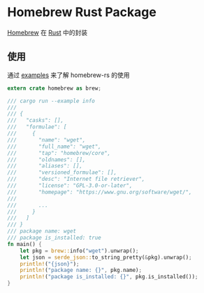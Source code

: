# Homebrew Rust Package

[Homebrew](https://brew.sh/) 在 [Rust](https://www.rust-lang.org/) 中的封装

## 使用

通过 [examples](https://github.com/wxnacy/homebrew-rs/tree/master/examples) 来了解 homebrew-rs 的使用

```rust
extern crate homebrew as brew;

/// cargo run --example info
///
/// {
///   "casks": [],
///   "formulae": [
///     {
///       "name": "wget",
///       "full_name": "wget",
///       "tap": "homebrew/core",
///       "oldnames": [],
///       "aliases": [],
///       "versioned_formulae": [],
///       "desc": "Internet file retriever",
///       "license": "GPL-3.0-or-later",
///       "homepage": "https://www.gnu.org/software/wget/",
///
///       ...
///     }
///   ]
/// }
/// package name: wget
/// package is_installed: true
fn main() {
    let pkg = brew::info("wget").unwrap();
    let json = serde_json::to_string_pretty(&pkg).unwrap();
    println!("{json}");
    println!("package name: {}", pkg.name);
    println!("package is_installed: {}", pkg.is_installed());
}
```
